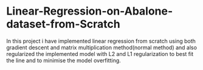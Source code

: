 # Linear-Regression-on-Abalone-dataset-from-Scratch
In this project i have implemented linear regression from scratch using both gradient descent and matrix multiplication method(normal method) and also regularized the implemented model with L2 and L1 regularization to best fit the line and to minimise the model overfitting.
